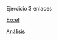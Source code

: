Ejercicio 3 enlaces


[Excel](https://docs.google.com/spreadsheets/d/1bi8JN_HcxMfyaFiDnIlVKv_SKOLawUPD/edit?usp=sharing&ouid=113704854805382889052&rtpof=true&sd=true)

[Análisis](https://docs.google.com/document/d/1atMpyvlTz0q04cxaDMvuaGADvkypAUc_8ScYvCWCngE/edit?usp=sharing)

